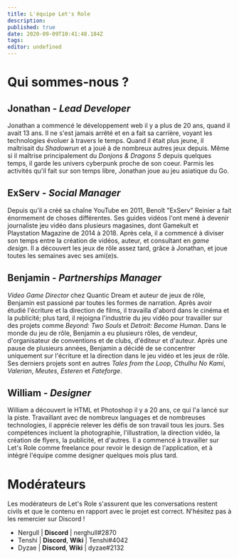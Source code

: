 ```yaml
---
title: L'équipe Let's Role
description: 
published: true
date: 2020-09-09T10:41:48.184Z
tags: 
editor: undefined
---
```


# Qui sommes-nous ?
## Jonathan - *Lead Developer*
Jonathan a commencé le développement web il y a plus de 20 ans, quand il avait 13 ans. Il ne s'est jamais arrêté et en a fait sa carrière, voyant les technologies évoluer à travers le temps. Quand il était plus jeune, il maîtrisait du *Shadowrun* et a joué à de nombreux autres jeux depuis. Même si il maîtrise principalement du *Donjons & Dragons 5* depuis quelques temps, il garde les univers cyberpunk proche de son coeur. Parmis les activités qu'il fait sur son temps libre, Jonathan joue au jeu asiatique du Go.

## ExServ - *Social Manager*
Depuis qu'il a créé sa chaîne YouTube en 2011, Benoît "ExServ" Reinier a fait énormement de choses différentes. Ses guides vidéos l'ont mené à devenir journaliste jeu vidéo dans plusieurs magasines, dont Gamekult et Playstation Magazine de 2014 à 2018. Après cela, il a commencé à diviser son temps entre la création de vidéos, auteur, et consultant en *game design*. Il a découvert les jeux de rôle assez tard, grâce à Jonathan, et joue toutes les semaines avec ses ami(e)s.

## Benjamin - *Partnerships Manager*
*Video Game Director* chez Quantic Dream et auteur de jeux de rôle, Benjamin est passioné par toutes les formes de narration. Après avoir étudié l'écriture et la direction de films, il travailla d'abord dans le cinéma et la publicité; plus tard, il rejoigna l'industrie du jeu vidéo pour travailler sur des projets comme *Beyond: Two Souls* et *Detroit: Become Human*. Dans le monde du jeu de rôle, Benjamin a eu plusieurs rôles, de vendeur, d'organisateur de conventions et de clubs, d'éditeur et d'auteur. Après une pause de plusieurs années, Benjamin a décidé de se concentrer uniquement sur l'écriture et la direction dans le jeu vidéo et les jeux de rôle. Ses derniers projets sont en autres *Tales from the Loop*, *Cthulhu No Kami*, *Valerian*, *Meutes*, *Esteren* et *Fateforge*.

## William - *Designer*
William a découvert le HTML et Photoshop il y a 20 ans, ce qui l'a lancé sur la piste. Travaillant avec de nombreux languages et de nombreuses technologies, il apprécie relever les défis de son travail tous les jours. Ses compétences incluent la photographie, l'illustration, la direction vidéo, la création de flyers, la publicité, et d'autres. Il a commencé à travailler sur Let's Role comme freelance pour revoir le design de l'application, et à intégré l'équipe comme designer quelques mois plus tard.

# Modérateurs
Les modérateurs de Let's Role s'assurent que les conversations restent civils et que le contenu en rapport avec le projet est correct. N'hésitez pas à les remercier sur Discord !
 - Nergull | **Discord** | nerghull#2870
 - Tenshi | **Discord**, **Wiki** | Tenshi#4042
 - Dyzae | **Discord**, **Wiki** | dyzae#2132
